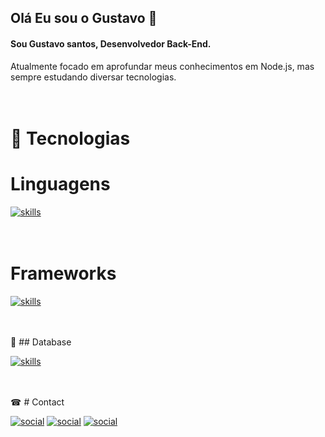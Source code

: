 ## Olá Eu sou o Gustavo 👋

#### Sou Gustavo santos, Desenvolvedor Back-End. 

Atualmente focado em aprofundar meus conhecimentos em Node.js, mas <br>
sempre estudando diversar tecnologias. <br>
<br>
<br>
# 🚀 Tecnologias <br>
# Linguagens

[![skills](https://img.shields.io/badge/Node.js-43853D?style=for-the-badge&logo=node.js&logoColor=white)]() <br>
<br>
<br>

# Frameworks

[![skills](https://img.shields.io/badge/Express.js-404D59?style=for-the-badge)]() <br>

<br>
<br>
🎲 ## Database

[![skills](https://img.shields.io/badge/MySQL-00000F?style=for-the-badge&logo=mysql&logoColor=white)]() <br>

<br>
<br>
☎ # Contact

[![social](https://img.shields.io/badge/Instagram-E4405F?style=for-the-badge&logo=instagram&logoColor=white)]()
[![social](https://img.shields.io/badge/LinkedIn-0077B5?style=for-the-badge&logo=linkedin&logoColor=white)]()
[![social](https://img.shields.io/badge/GitHub-100000?style=for-the-badge&logo=github&logoColor=white)]()
